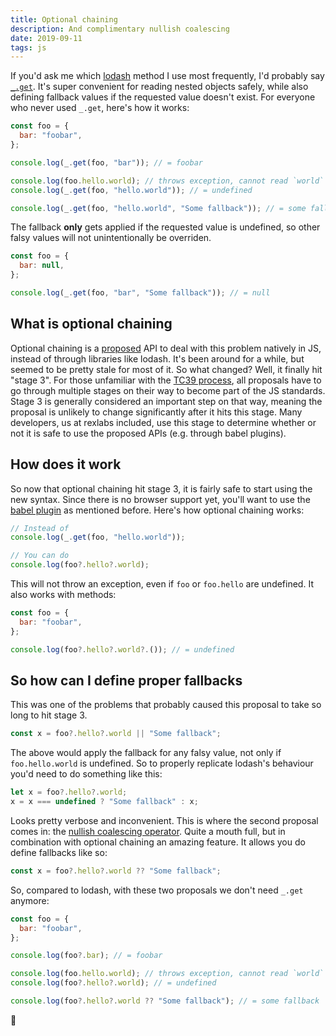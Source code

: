 ```yaml
---
title: Optional chaining
description: And complimentary nullish coalescing
date: 2019-09-11
tags: js
---
```


If you'd ask me which [lodash](https://lodash.com/docs/4.17.15) method I use most frequently, I'd probably say [`_.get`](https://lodash.com/docs/4.17.15#get). It's super convenient for reading nested objects safely, while also defining fallback values if the requested value doesn't exist. For everyone who never used `_.get`, here's how it works:

```js
const foo = {
  bar: "foobar",
};

console.log(_.get(foo, "bar")); // = foobar

console.log(foo.hello.world); // throws exception, cannot read `world` of undefined
console.log(_.get(foo, "hello.world")); // = undefined

console.log(_.get(foo, "hello.world", "Some fallback")); // = some fallback
```

The fallback **only** gets applied if the requested value is undefined, so other falsy values will not unintentionally be overriden.

```js
const foo = {
  bar: null,
};

console.log(_.get(foo, "bar", "Some fallback")); // = null
```

## What is optional chaining

Optional chaining is a [proposed](https://github.com/tc39/proposal-optional-chaining) API to deal with this problem natively in JS, instead of through libraries like lodash. It's been around for a while, but seemed to be pretty stale for most of it. So what changed? Well, it finally hit "stage 3". For those unfamiliar with the [TC39 process](https://tc39.es/process-document/), all proposals have to go through multiple stages on their way to become part of the JS standards. Stage 3 is generally considered an important step on that way, meaning the proposal is unlikely to change significantly after it hits this stage. Many developers, us at rexlabs included, use this stage to determine whether or not it is safe to use the proposed APIs (e.g. through babel plugins).

## How does it work

So now that optional chaining hit stage 3, it is fairly safe to start using the new syntax. Since there is no browser support yet, you'll want to use the [babel plugin](https://babeljs.io/docs/en/babel-plugin-proposal-optional-chaining) as mentioned before. Here's how optional chaining works:

```js
// Instead of
console.log(_.get(foo, "hello.world"));

// You can do
console.log(foo?.hello?.world);
```

This will not throw an exception, even if `foo` or `foo.hello` are undefined. It also works with methods:

```js
const foo = {
  bar: "foobar",
};

console.log(foo?.hello?.world?.()); // = undefined
```

## So how can I define proper fallbacks

This was one of the problems that probably caused this proposal to take so long to hit stage 3.

```js
const x = foo?.hello?.world || "Some fallback";
```

The above would apply the fallback for any falsy value, not only if `foo.hello.world` is undefined. So to properly replicate lodash's behaviour you'd need to do something like this:

```js
let x = foo?.hello?.world;
x = x === undefined ? "Some fallback" : x;
```

Looks pretty verbose and inconvenient. This is where the second proposal comes in: the [nullish coalescing operator](https://babeljs.io/docs/en/babel-plugin-proposal-nullish-coalescing-operator). Quite a mouth full, but in combination with optional chaining an amazing feature. It allows you do define fallbacks like so:

```js
const x = foo?.hello?.world ?? "Some fallback";
```

So, compared to lodash, with these two proposals we don't need `_.get` anymore:

```js
const foo = {
  bar: "foobar",
};

console.log(foo?.bar); // = foobar

console.log(foo.hello.world); // throws exception, cannot read `world` of undefined
console.log(foo?.hello?.world); // = undefined

console.log(foo?.hello?.world ?? "Some fallback"); // = some fallback
```

🎉
